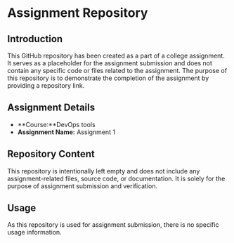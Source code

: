 # Assignment Repository

## Introduction

This GitHub repository has been created as a part of a college assignment. It serves as a placeholder for the assignment submission and does not contain any specific code or files related to the assignment. The purpose of this repository is to demonstrate the completion of the assignment by providing a repository link.

## Assignment Details

- **Course:**DevOps tools 
- **Assignment Name:** Assignment 1

## Repository Content

This repository is intentionally left empty and does not include any assignment-related files, source code, or documentation. It is solely for the purpose of assignment submission and verification.

## Usage

As this repository is used for assignment submission, there is no specific usage information. 




